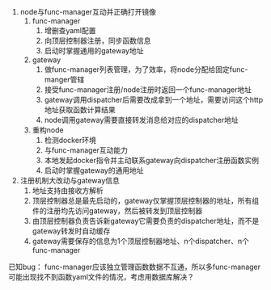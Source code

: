 1. node与func-manager互动并正确打开镜像
      1. func-manager
           1. 增删查yaml配置
           2. 向顶层控制器注册，同步函数信息
           3. 启动时掌握通用的gateway地址
      2. gateway
           1. 做func-manager列表管理，为了效率，将node分配给固定func-manger管辖
           2. 接受func-manager注册/node注册时返回一个func-manager地址
           3. gateway调用dispatcher后需要改成拿到一个地址，需要访问这个http地址获取函数计算结果
           4. node调用gateway需要直接转发消息给对应的dispatcher地址 
      3. 重构node
          1. 检测docker环境
          2. 与func-manager互动能力
          3. 本地发起docker指令并主动联系gateway向dispatcher注册函数实例
          4. 启动时掌握gateway的通用地址
2. 注册机制大改动与gateway信息
   1. 地址支持由接收方解析
   2. 顶层控制器总是最先启动的，gateway仅掌握顶层控制器的地址，所有组件的注册均先访问gateway，然后被转发到顶层控制器
   3. 由顶层控制器负责告诉新gateway它需要负责的dispatcher地址，而不是gateway转发时自动缓存
   4. gateway需要保存的信息为1个顶层控制器地址、n个dispatcher、n个func-manager


已知bug：
    func-manager应该独立管理函数数据不互通，所以多func-manager可能出现找不到函数yaml文件的情况，考虑用数据库解决？